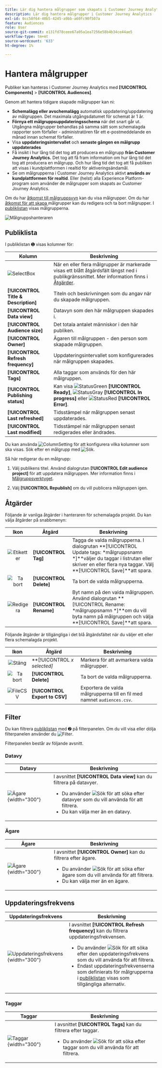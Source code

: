 ```yaml
---
title: Lär dig hantera målgrupper som skapats i Customer Journey Analytics
description: Lär dig hantera målgrupper i Customer Journey Analytics
exl-id: 0cc50f64-40b5-4245-a9bb-a60fc90f507a
feature: Audiences
role: User
source-git-commit: e131fd78ceee67a05a1ea7256e58b4b34ce44ae5
workflow-type: tm+mt
source-wordcount: '633'
ht-degree: 1%

---
```


# Hantera målgrupper

Publiker kan hanteras i Customer Journey Analytics med **[!UICONTROL Components]** > **[!UICONTROL Audiences]**.

Genom att hantera tidigare skapade målgrupper kan ni:

* **Schemalägg eller avschemalägg** automatisk uppdatering/uppdatering av målgruppen. Det maximala utgångsdatumet för schemat är 1 år.
* **Förnya ett målgruppsuppdateringsschema** när det snart går ut. Utgångna målgrupper behandlas på samma sätt som schemalagda rapporter som förfaller - administratören får ett e-postmeddelande en månad innan schemat förfaller.
* Visa **uppdateringsintervallet** och **senaste gången en målgrupp uppdaterades**
* Få insikt i hur lång tid det tog att producera en målgrupp **från Customer Journey Analytics.** Det tog att få fram information om hur lång tid det tog att producera en målgrupp. Och hur lång tid det tog att få publiken att visas i kundplattformen i realtid för aktiveringsändamål.
* Se om målgrupperna i Customer Journey Analytics aktivt **används av kundplattformen för realtid**. Eller (helst) alla Experience Platform-program som använder de målgrupper som skapats av Customer Journey Analytics.

Om du har [åtkomst till målgruppsvyn](/help/technotes/access-control.md#user-level-access) kan du visa målgrupper. Om du har [åtkomst för att skapa ](/help/technotes/access-control.md#user-level-access) målgrupper kan du redigera och ta bort målgrupper. I [publiklistan](#audiences-list) visas målgrupperna.

![Målgruppshanteraren](assets/audiences-manager.png)

## Publiklista

I publiklistan ➊ visas kolumner för:

| Kolumn | Beskrivning |
| --- | --- |
| ![SelectBox](/help/assets/icons/SelectBox.svg) | När en eller flera målgrupper är markerade visas ett blått åtgärdsfält längst ned i publikgränssnittet. Mer information finns i [Åtgärder](#actions). |
| **[!UICONTROL Title & Description]** | Titeln och beskrivningen som du angav när du skapade målgruppen. |
| **[!UICONTROL Data view]** | Datavyn som den här målgruppen skapades i. |
| **[!UICONTROL Audience size]** | Det totala antalet människor i den här publiken. |
| **[!UICONTROL Owner]** | Ägaren till målgruppen - den person som skapade målgruppen. |
| **[!UICONTROL Refresh frequency]** | Uppdateringsintervallet som konfigurerades när målgruppen skapades. |
| **[!UICONTROL Tags]** | Alla taggar som används för den här målgruppen. |
| **[!UICONTROL Publishing status]** | Kan visa ![StatusGreen](/help/assets/icons/StatusGreen.svg) **[!UICONTROL Ready]**, ![StatusGray](/help/assets/icons/StatusGray.svg) **[!UICONTROL In progress]** eller ![StatusRed](/help/assets/icons/StatusRed.svg) **[!UICONTROL Error]**. |
| **[!UICONTROL Last refreshed]** | Tidsstämpel när målgruppen senast uppdaterades. |
| **[!UICONTROL Last modified]** | Tidsstämpel när målgruppen senast redigerades eller ändrades. |

Du kan använda ![ColumnSetting](/help/assets/icons/ColumnSetting.svg) för att konfigurera vilka kolumner som ska visas. Sök efter en målgrupp med ![Sök](/help/assets/icons/Search.svg).

Så här redigerar du en målgrupp:

1. Välj publikens titel. Använd dialogrutan **[!UICONTROL Edit audience project]** för att uppdatera målgruppen. Mer information finns i [Målgruppsverktyget](publish.md#audience-builder).

1. Välj **[!UICONTROL Republish]** om du vill publicera målgruppen igen.


## Åtgärder

Följande är vanliga åtgärder i hanteraren för schemalagda projekt. Du kan välja åtgärder på snabbmenyn:

| Ikon | Åtgärd | Beskrivning |
|:---:|---|---|
| ![Etiketter](/help/assets/icons/Labels.svg) | **[!UICONTROL Tag]** | Tagga de valda målgrupperna. I dialogrutan **[!UICONTROL Update tags: *målgruppsnamn *]**väljer du taggar i listrutan eller skriver en eller flera nya taggar. Välj **[!UICONTROL Save]**att spara. |
| ![Ta bort](/help/assets/icons/Delete.svg) | **[!UICONTROL Delete]** | Ta bort de valda målgrupperna. |
| ![Redigera](/help/assets/icons/Edit.svg) | **[!UICONTROL Rename]** | Byt namn på den valda målgruppen. Använd dialogrutan **[!UICONTROL Rename: *målgruppsnamn *]**om du vill byta namn på målgruppen och välja **[!UICONTROL Save]**att spara. |

Följande åtgärder är tillgängliga i det blå åtgärdsfältet när du väljer ett eller flera schemalagda projekt.

| Ikon | Åtgärd | Beskrivning |
|:---:|---|---|
| ![Stäng](/help/assets/icons/Close.svg) | **[!UICONTROL *x *selected]** | Markera för att avmarkera valda målgrupper. |
| ![Ta bort](/help/assets/icons/Delete.svg) | **[!UICONTROL Delete]** | Ta bort de valda målgrupperna. |
| ![FileCSV](/help/assets/icons/FileCSV.svg) | **[!UICONTROL Export to CSV]** | Exportera de valda målgrupperna till en fil med namnet `audiences.csv`. |

## Filter

Du kan filtrera [publiklistan](#audiences-list) med ➋ på filterpanelen. Om du vill visa eller dölja filterpanelen använder du ![Filter](/help/assets/icons/Filter.svg).

Filterpanelen består av följande avsnitt.

### Datavy

| Datavy | Beskrivning |
|---|---|
| ![Ägare](/help/components/audiences/assets/audiences-filter-dataviews.png){width="300"} | I avsnittet **[!UICONTROL Data view]** kan du filtrera på datavyer. <ul><li>Du använder ![Sök](/help/assets/icons/Search.svg) för att söka efter datavyer som du vill använda för att filtrera.</li><li>Du kan välja mer än en datavy.</li></ul> |

### Ägare

| Ägare | Beskrivning |
|---|---|
| ![Ägare](/help/components/audiences/assets/audiences-filter-owner.png){width="300"} | I avsnittet **[!UICONTROL Owner]** kan du filtrera efter ägare. <ul><li>Du använder ![Sök](/help/assets/icons/Search.svg) för att söka efter ägare som du vill använda för att filtrera.</li><li>Du kan välja mer än en ägare. </li></ul> |

## Uppdateringsfrekvens

| Uppdateringsfrekvens | Beskrivning |
|---|---|
| ![Uppdateringsfrekvens](/help/components/audiences/assets/audiences-filter-refreshfrequency.png){width="300"} | I avsnittet **[!UICONTROL Refresh frequency]** kan du filtrera uppdateringsfrekvensen. <ul><li>Du använder ![Sök](/help/assets/icons/Search.svg) för att söka efter den uppdateringsfrekvens som du vill använda för att filtrera.</li><li>Endast uppdateringsfrekvenserna som definierats för målgrupperna <br/> i [publiklistan](#audiences-list) visas som tillgängliga alternativ.</li></ul> |


### Taggar

| Taggar | Beskrivning |
|---|---|
| ![Taggar](/help/components/audiences/assets/audiences-filter-tags.png){width="300"} | I avsnittet **[!UICONTROL Tags]** kan du filtrera efter taggar. <ul><li>Du använder ![Sök](/help/assets/icons/Search.svg) för att söka efter taggar som du vill använda för att filtrera. |
